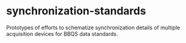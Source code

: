 # synchronization-standards
Prototypes of efforts to schematize synchronization details of multiple acquisition devices for BBQS data standards.
